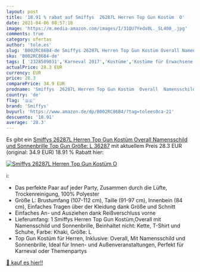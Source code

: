 ```yaml
---
layout: post
title: '18.91 % rabat auf Smiffys  26287L Herren Top Gun Kostüm  O'
date: 2021-04-06 08:57:18
image: 'https://m.media-amazon.com/images/I/31QU7Yedx0L._SL400_.jpg'
comments: true
category: ofertas
author: 'tole.es'
slug: 'B002RC86B4-de Smiffys 26287L Herren Top Gun Kostüm Overall Namensschild...'
sku: 'B002RC86B4-de'
tags: [ '2328509031','Karneval 2017','Kostüme','Kostüme für Erwachsene','Produkte','Spielzeug','Verkleidungen','smiffys', ]
actualPrice: 28.3 EUR
currency: EUR
price: 28.3
comparePrice: 34.9 EUR
prodname: 'Smiffys  26287L Herren Top Gun Kostüm  Overall  Namensschild und Sonnenbrille  Top Gun  Größe: L  36287'
country: 'de'
flag: '🇩🇪'
brand: 'Smiffys'
buyurl: 'https://www.amazon.de/dp/B002RC86B4/?tag=tolees0ca-21'
descuento: '18.91'
average: '28.3'
---
```


Es gibt ein [Smiffys  26287L Herren Top Gun Kostüm  Overall  Namensschild und Sonnenbrille  Top Gun  Größe: L  36287](https://www.amazon.de/dp/B002RC86B4/?tag=tolees0ca-21) mit aktuellem Preis 28.3 EUR (original: 34.9 EUR) 18.91 % Rabatt hier:

[![Smiffys  26287L Herren Top Gun Kostüm  O](https://m.media-amazon.com/images/I/31QU7Yedx0L._SL400_.jpg)](https://www.amazon.de/dp/B002RC86B4/?tag=tolees0ca-21)

ℹ️:

- Das perfekte Paar auf jeder Party, Zusammen durch die Lüfte, Trockenreinigung, 100% Polyester
- Größe L: Brustumfang (107-112 cm), Taille (91-97 cm), Innenbein (84 cm), Einfaches Tragen über der Kleidung dank Größe und Schnitt
- Einfaches An- und Ausziehen dank Reißverschluss vorne
- Lieferumfang: 1 Smiffys Herren Top Gun Kostüm,Overall mit Namensschild und Sonnenbrille, Beinhaltet nicht: Kette, T-Shirt und Schuhe, Farbe: Khaki, Größe: L
- Top Gun Kostüm für Herren, Inklusive: Overall, Mit Namensschild und Sonnenbrille, Ideal für Innen- und Außenveranstaltungen, Perfekt für Karneval oder Themenpartys

[🛒 kauf es hier!!](https://www.amazon.de/dp/B002RC86B4/?tag=tolees0ca-21)
